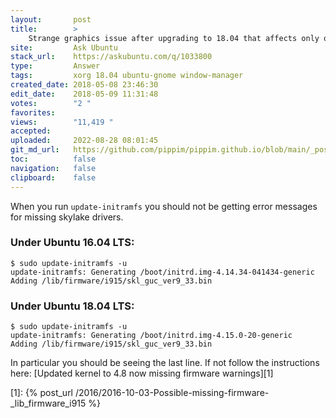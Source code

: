 ```yaml
---
layout:       post
title:        >
    Strange graphics issue after upgrading to 18.04 that affects only one user account
site:         Ask Ubuntu
stack_url:    https://askubuntu.com/q/1033800
type:         Answer
tags:         xorg 18.04 ubuntu-gnome window-manager
created_date: 2018-05-08 23:46:30
edit_date:    2018-05-09 11:31:48
votes:        "2 "
favorites:    
views:        "11,419 "
accepted:     
uploaded:     2022-08-28 08:01:45
git_md_url:   https://github.com/pippim/pippim.github.io/blob/main/_posts/2018/2018-05-08-Strange-graphics-issue-after-upgrading-to-18.04-that-affects-only-one-user-account.md
toc:          false
navigation:   false
clipboard:    false
---
```


When you run `update-initramfs` you should not be getting error messages for missing skylake drivers.

### Under Ubuntu 16.04 LTS:

``` 
$ sudo update-initramfs -u
update-initramfs: Generating /boot/initrd.img-4.14.34-041434-generic
Adding /lib/firmware/i915/skl_guc_ver9_33.bin
```

### Under Ubuntu 18.04 LTS:

``` 
$ sudo update-initramfs -u
update-initramfs: Generating /boot/initrd.img-4.15.0-20-generic
Adding /lib/firmware/i915/skl_guc_ver9_33.bin
```

In particular you should be seeing the last line. If not follow the instructions here: [Updated kernel to 4.8 now missing firmware warnings][1]


  [1]: {% post_url /2016/2016-10-03-Possible-missing-firmware-_lib_firmware_i915 %}
